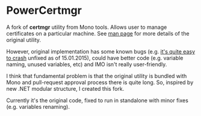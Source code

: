 # PowerCertmgr

A fork of **certmgr** utility from Mono tools. Allows user to manage certificates on a particular machine.
See [man page](http://linux.die.net/man/1/certmgr) for more details of the original utility.

However, original implementation has some known bugs (e.g. [it's quite easy to crash](https://bugzilla.xamarin.com/show_bug.cgi?id=3516)
 unfixed as of 15.01.2015), could have better code (e.g. variable naming, unused variables, etc) and IMO isn't really
 user-friendly.

I think that fundamental problem is that the original utility is bundled with Mono and pull-request approval process
there is quite long. So, inspired by new .NET modular structure, I created this fork.

Currently it's the original code, fixed to run in standalone with minor fixes (e.g. variables renaming).
